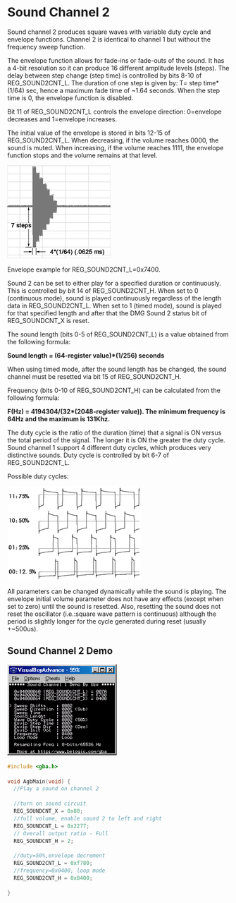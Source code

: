 # Sound Channel 2

Sound channel 2 produces square waves with variable duty cycle and envelope functions. Channel 2 is identical to channel 1 but without the frequency sweep function.

The envelope function allows for fade-ins or fade-outs of the sound. It has a 4-bit resolution so it can produce 16 different amplitude levels (steps). The delay between step change (step time) is controlled by bits 8-10 of REG_SOUND2CNT_L. The duration of one step is given by: T= step time\*(1/64) sec, hence a maximum fade time of ~1.64 seconds. When the step time is 0, the envelope function is disabled.

Bit 11 of REG_SOUND2CNT_L controls the envelope direction: 0=envelope decreases and 1=envelope increases.

The initial value of the envelope is stored in bits 12-15 of REG_SOUND2CNT_L. When decreasing, if the volume reaches 0000, the sound is muted. When increasing, if the volume reaches 1111, the envelope function stops and the volume remains at that level.

![Envelope example](images/envelope.gif)

Envelope example for REG_SOUND2CNT_L=0x7400.

Sound 2 can be set to either play for a specified duration or continuously. This is controlled by bit 14 of REG_SOUND2CNT_H. When set to 0 (continuous mode), sound is played continuously regardless of the length data in REG_SOUND2CNT_L. When set to 1 (timed mode), sound is played for that specified length and after that the DMG Sound 2 status bit of REG_SOUNDCNT_X is reset.

The sound length (bits 0-5 of REG_SOUND2CNT_L) is a value obtained from the following formula:

**Sound length = (64-register value)\*(1/256) seconds**

When using timed mode, after the sound length has be changed, the sound channel must be resetted via bit 15 of REG_SOUND2CNT_H.

Frequency (bits 0-10 of REG_SOUND2CNT_H) can be calculated from the following formula:

**F(Hz) = 4194304/(32\*(2048-register value)). The minimum frequency is 64Hz and the maximum is 131Khz.**

The duty cycle is the ratio of the duration (time) that a signal is ON versus the total period of the signal. The longer it is ON the greater the duty cycle. Sound channel 1 support 4 different duty cycles, which produces very distinctive sounds. Duty cycle is controlled by bit 6-7 of REG_SOUND2CNT_L.

Possible duty cycles:

![Wave duty example](images/waveduty.gif)

All parameters can be changed dynamically while the sound is playing. The envelope initial volume parameter does not have any effects (except when set to zero) until the sound is resetted. Also, resetting the sound does not reset the oscillator (i.e.:square wave pattern is continuous) although the period is slightly longer for the cycle generated during reset (usually +~500us).

## Sound Channel 2 Demo

![Demo 1 example](images/demos1.gif)

```C
#include <gba.h>

void AgbMain(void) {
  //Play a sound on channel 2

  //turn on sound circuit
  REG_SOUNDCNT_X = 0x80;
  //full volume, enable sound 2 to left and right
  REG_SOUNDCNT_L = 0x2277;
  // Overall output ratio - Full
  REG_SOUNDCNT_H = 2;

  //duty=50%,envelope decrement
  REG_SOUND2CNT_L = 0xf780;
  //frequency=0x0400, loop mode
  REG_SOUND2CNT_H = 0x8400;

}
```
